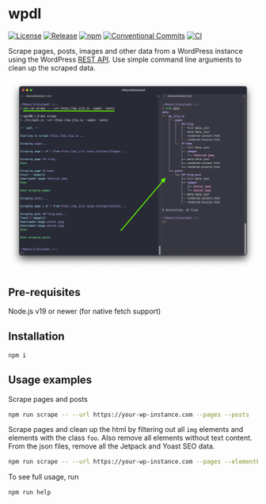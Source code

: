 # wpdl

[![License](https://img.shields.io/npm/l/wpdl)](https://github.com/jtiala/wpdl/blob/main/LICENSE)
[![Release](https://img.shields.io/github/v/release/jtiala/wpdl?sort=semver)](https://github.com/jtiala/wpdl/releases)
[![npm](https://img.shields.io/npm/v/wpdl)](https://www.npmjs.com/package/wpdl)
[![Conventional Commits](https://img.shields.io/badge/Conventional%20Commits-1.0.0-yellow.svg)](https://conventionalcommits.org)
[![CI](https://github.com/jtiala/wpdl/actions/workflows/ci.yml/badge.svg)](https://github.com/jtiala/wpdl/actions/workflows/ci.yml)

Scrape pages, posts, images and other data from a WordPress instance using the WordPress [REST API](https://developer.wordpress.org/rest-api/). Use simple command line arguments to clean up the scraped data.

![Screenshot of example usage of the tool in a terminal emulator.](./usage.png)

## Pre-requisites

Node.js v19 or newer (for native fetch support)

## Installation

```bash
npm i
```

## Usage examples

Scrape pages and posts

```bash
npm run scrape -- --url https://your-wp-instance.com --pages --posts
```

Scrape pages and clean up the html by filtering out all `img` elements and elements with the class `foo`. Also remove all elements without text content. From the json files, remove all the Jetpack and Yoast SEO data.

```bash
npm run scrape -- --url https://your-wp-instance.com --pages --elementFilter img --classFilter foo --jsonFilter "jetpack_*" --jsonFilter "yoast_*" --removeEmptyElements
```

To see full usage, run

```bash
npm run help
```
